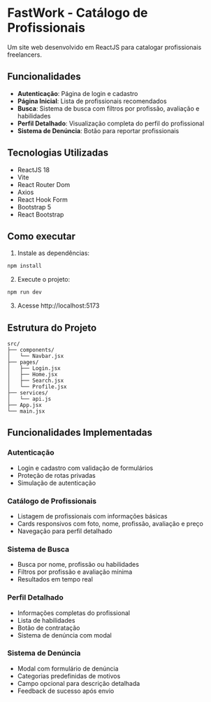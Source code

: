 # FastWork - Catálogo de Profissionais

Um site web desenvolvido em ReactJS para catalogar profissionais freelancers.

## Funcionalidades

- **Autenticação**: Página de login e cadastro
- **Página Inicial**: Lista de profissionais recomendados
- **Busca**: Sistema de busca com filtros por profissão, avaliação e habilidades
- **Perfil Detalhado**: Visualização completa do perfil do profissional
- **Sistema de Denúncia**: Botão para reportar profissionais

## Tecnologias Utilizadas

- ReactJS 18
- Vite
- React Router Dom
- Axios
- React Hook Form
- Bootstrap 5
- React Bootstrap

## Como executar

1. Instale as dependências:
```bash
npm install
```

2. Execute o projeto:
```bash
npm run dev
```

3. Acesse http://localhost:5173

## Estrutura do Projeto

```
src/
├── components/
│   └── Navbar.jsx
├── pages/
│   ├── Login.jsx
│   ├── Home.jsx
│   ├── Search.jsx
│   └── Profile.jsx
├── services/
│   └── api.js
├── App.jsx
└── main.jsx
```

## Funcionalidades Implementadas

### Autenticação
- Login e cadastro com validação de formulários
- Proteção de rotas privadas
- Simulação de autenticação

### Catálogo de Profissionais
- Listagem de profissionais com informações básicas
- Cards responsivos com foto, nome, profissão, avaliação e preço
- Navegação para perfil detalhado

### Sistema de Busca
- Busca por nome, profissão ou habilidades
- Filtros por profissão e avaliação mínima
- Resultados em tempo real

### Perfil Detalhado
- Informações completas do profissional
- Lista de habilidades
- Botão de contratação
- Sistema de denúncia com modal

### Sistema de Denúncia
- Modal com formulário de denúncia
- Categorias predefinidas de motivos
- Campo opcional para descrição detalhada
- Feedback de sucesso após envio